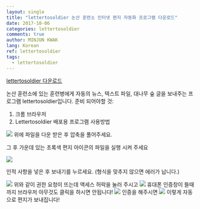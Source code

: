 ```yaml
---
layout: single
title: "lettertosoldier 논산 훈련소 인터넷 편지 자동화 프로그램 다운로드"
date: 2017-10-06
categories: lettertosoldier
comments: true
author: MINJUN KWAK
lang: Korean
ref: lettertosoldier
tags:
  - lettertosoldier
---
```


<a href="lettertosoldier_ver1.zip">lettertosoldier 다운로드</a>

논산 훈련소에 있는 훈련병에게 자동의 뉴스, 텍스트 파일, 대나무 숲 글을 보내주는 프로그램 lettertosoldier입니다. 
준비 되어야할 것:
1.	크롬 브라우저
2.	Lettertosoldier 배포용 프로그램
사용방법
 
<img src="/assets/lettertosoldier1.png">
위에 파일을 다운 받은 후 압축을 풀어주세요.

그 후 가운데 있는 초록색 편지 아이콘의 파일을 실행 시켜 주세요

<img src="/assets/lettertosoldier2.png">
 
인적 사항을 넣은 후 보내기를 누르세요. (형식을 맞추지 않으면 에러가 납니다.)
 
<img src="/assets/lettertosoldier3.png">
위와 같이 권한 요청이 뜨는데 액세스 허락을 눌러 주시고

<img src="/assets/lettertosoldier4.png">
휴대폰 인증창이 뜰때까지 브라우저 아무것도 클릭을 하시면 안됩니다!

<img src="/assets/lettertosoldier5.png">
인증을 해주시면

<img src="/assets/lettertosoldier6.png">
이렇게 자동으로 편지가 보내집니다!

